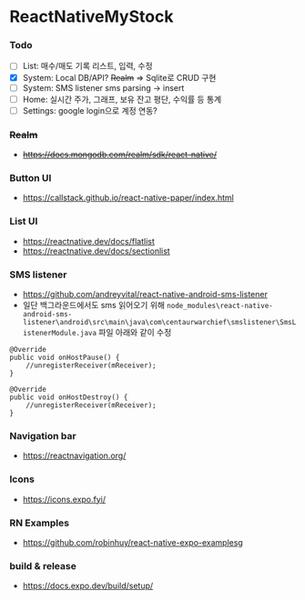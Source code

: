 # ReactNativeMyStock

### Todo
- [ ] List: 매수/매도 기록 리스트, 입력, 수정
- [x] System: Local DB/API? ~~Realm~~ => Sqlite로 CRUD 구현
- [ ] System: SMS listener sms parsing -> insert
- [ ] Home: 실시간 주가, 그래프, 보유 잔고 평단, 수익률 등 통계
- [ ] Settings: google login으로 계정 연동?

### ~~Realm~~
- ~~https://docs.mongodb.com/realm/sdk/react-native/~~

### Button UI
- https://callstack.github.io/react-native-paper/index.html

### List UI
- https://reactnative.dev/docs/flatlist
- https://reactnative.dev/docs/sectionlist

### SMS listener
- https://github.com/andreyvital/react-native-android-sms-listener
- 일단 백그라운드에서도 sms 읽어오기 위해
`node_modules\react-native-android-sms-listener\android\src\main\java\com\centaurwarchief\smslistener\SmsListenerModule.java` 파일 아래와 같이 수정
```
@Override
public void onHostPause() {
    //unregisterReceiver(mReceiver);
}

@Override
public void onHostDestroy() {
    //unregisterReceiver(mReceiver);
}
```

### Navigation bar
- https://reactnavigation.org/

### Icons
- https://icons.expo.fyi/

### RN Examples
- https://github.com/robinhuy/react-native-expo-examplesg

### build & release
- https://docs.expo.dev/build/setup/
